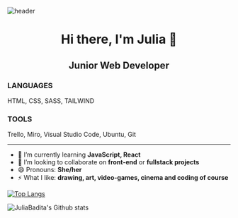 ![header](https://capsule-render.vercel.app/api?type=wave&color=gradient&height=200&section=header&animation=fadeIn)
<h1 align="center"> Hi there, I'm Julia 👋</h1>
<h2 align="center">Junior Web Developer</h2>

<h3 font-weight="bold">LANGUAGES</h3>
HTML, CSS, SASS, TAILWIND

<h3 font-weight="bold">TOOLS</h3>
Trello, Miro, Visual Studio Code, Ubuntu, Git 

<hr>

- 🌱 I’m currently learning **JavaScript, React**
- 👯 I’m looking to collaborate on **front-end** or **fullstack projects**
- 😄 Pronouns: **She/her**
- ⚡ What I like: **drawing, art, video-games, cinema and coding of course**


[![Top Langs](https://github-readme-stats.vercel.app/api/top-langs/?username=JuliaBadita&layout=compact&theme=react)](https://github.com/JuliaBadita)

<!-- [![Carte ReadMe](https://github-readme-stats.vercel.app/api/pin/?username=JuliaBadita&theme=react&show_icons=true&include_all_commits=true)](https://github.com/JuliaBadita) -->
![JuliaBadita's Github stats](https://github-readme-stats.vercel.app/api?username=JuliaBadita&theme=react&show_icons=true&include_all_commits=true)

<!-- ![footer](https://capsule-render.vercel.app/api?type=wave&color=gradient&height=190&section=footer&animation=fadeIn) -->
